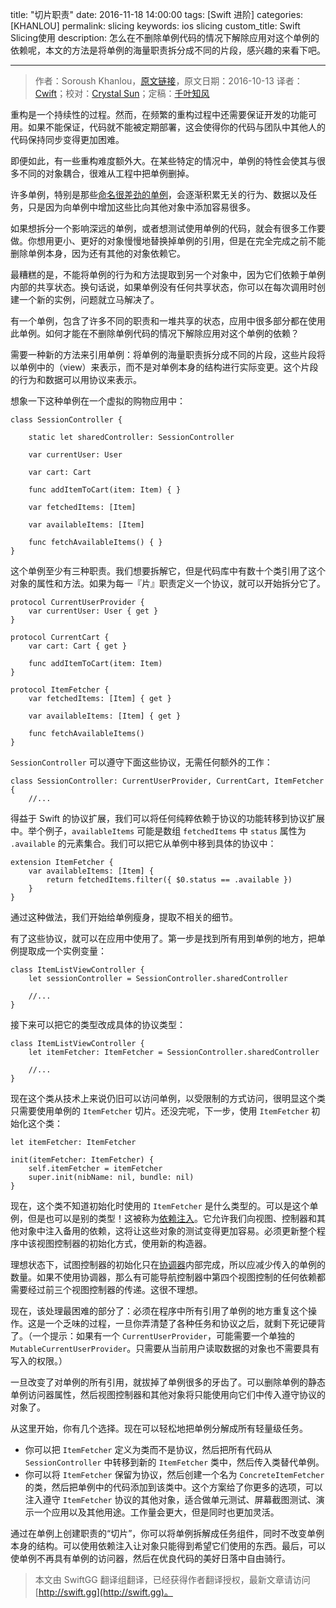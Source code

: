 title: "切片职责"
date: 2016-11-18 14:00:00
tags: [Swift 进阶]
categories: [KHANLOU]
permalink: slicing
keywords: ios slicing
custom_title: Swift Slicing使用
description: 怎么在不删除单例代码的情况下解除应用对这个单例的依赖呢，本文的方法是将单例的海量职责拆分成不同的片段，感兴趣的来看下吧。

---
> 作者：Soroush Khanlou，[原文链接](http://khanlou.com/2016/10/slicing/)，原文日期：2016-10-13
> 译者：[Cwift](http://blog.csdn.net/cg1991130)；校对：[Crystal Sun](http://www.jianshu.com/users/7a2d2cc38444/latest_articles)；定稿：[千叶知风](http://weibo.com/xiaoxxiao)
  







<!--此处开始正文-->

重构是一个持续性的过程。然而，在频繁的重构过程中还需要保证开发的功能可用。如果不能保证，代码就不能被定期部署，这会使得你的代码与团队中其他人的代码保持同步变得更加困难。

即便如此，有一些重构难度额外大。在某些特定的情况中，单例的特性会使其与很多不同的对象耦合，很难从工程中把单例删掉。

许多单例，特别是那些[命名很差劲的单例](http://khanlou.com/2014/11/a-controller-by-any-other-name/)，会逐渐积累无关的行为、数据以及任务，只是因为向单例中增加这些比向其他对象中添加容易很多。

如果想拆分一个影响深远的单例，或者想测试使用单例的代码，就会有很多工作要做。你想用更小、更好的对象慢慢地替换掉单例的引用，但是在完全完成之前不能删除单例本身，因为还有其他的对象依赖它。

最糟糕的是，不能将单例的行为和方法提取到另一个对象中，因为它们依赖于单例内部的共享状态。换句话说，如果单例没有任何共享状态，你可以在每次调用时创建一个新的实例，问题就立马解决了。

有一个单例，包含了许多不同的职责和一堆共享的状态，应用中很多部分都在使用此单例。如何才能在不删除单例代码的情况下解除应用对这个单例的依赖？

<!--more-->

需要一种新的方法来引用单例：将单例的海量职责拆分成不同的片段，这些片段将以单例中的（view）来表示，而不是对单例本身的结构进行实际变更。这个片段的行为和数据可以用协议来表示。

想象一下这种单例在一个虚拟的购物应用中：

```
class SessionController {

	static let sharedController: SessionController

	var currentUser: User
	
	var cart: Cart
	
	func addItemToCart(item: Item) { }
	
	var fetchedItems: [Item]
	
	var availableItems: [Item]
	
	func fetchAvailableItems() { }
}
```

这个单例至少有三种职责。我们想要拆解它，但是代码库中有数十个类引用了这个对象的属性和方法。如果为每一『片』职责定义一个协议，就可以开始拆分它了。

```
protocol CurrentUserProvider {
	var currentUser: User { get }
}

protocol CurrentCart {
	var cart: Cart { get }
	
	func addItemToCart(item: Item)
}

protocol ItemFetcher {
	var fetchedItems: [Item] { get }
	
	var availableItems: [Item] { get }
	
	func fetchAvailableItems()
}
```
`SessionController` 可以遵守下面这些协议，无需任何额外的工作：

```
class SessionController: CurrentUserProvider, CurrentCart, ItemFetcher {
	//...
```

得益于 Swift 的协议扩展，我们可以将任何纯粹依赖于协议的功能转移到协议扩展中。举个例子，`availableItems` 可能是数组 `fetchedItems` 中 `status` 属性为 `.available` 的元素集合。我们可以把它从单例中移到具体的协议中：

```
extension ItemFetcher {
	var availableItems: [Item] {
		return fetchedItems.filter({ $0.status == .available })
	}
}
```

通过这种做法，我们开始给单例瘦身，提取不相关的细节。

有了这些协议，就可以在应用中使用了。第一步是找到所有用到单例的地方，把单例提取成一个实例变量：

```
class ItemListViewController {
	let sessionController = SessionController.sharedController
	
	//...
}
```

接下来可以把它的类型改成具体的协议类型：

```
class ItemListViewController {
	let itemFetcher: ItemFetcher = SessionController.sharedController
	
	//...
}
```

现在这个类从技术上来说仍旧可以访问单例，以受限制的方式访问，很明显这个类只需要使用单例的 `ItemFetcher` 切片。还没完呢，下一步，使用 `ItemFetcher` 初始化这个类：

```
let itemFetcher: ItemFetcher

init(itemFetcher: ItemFetcher) {
    self.itemFetcher = itemFetcher
    super.init(nibName: nil, bundle: nil)
}
```

现在，这个类不知道初始化时使用的 `ItemFetcher` 是什么类型的。可以是这个单例，但是也可以是别的类型！这被称为[依赖注入](http://irace.me/di)。它允许我们向视图、控制器和其他对象中注入备用的依赖，这将让这些对象的测试变得更加容易。必须更新整个程序中该视图控制器的初始化方式，使用新的构造器。

理想状态下，试图控制器的初始化只在[协调器](http://khanlou.com/2015/10/coordinators-redux/)内部完成，所以应减少传入的单例的数量。如果不使用协调器，那么有可能导航控制器中第四个视图控制的任何依赖都需要经过前三个视图控制器的传递。这很不理想。

现在，该处理最困难的部分了：必须在程序中所有引用了单例的地方重复这个操作。这是一个乏味的过程，一旦你弄清楚了各种任务和协议之后，就剩下死记硬背了。（一个提示：如果有一个 `CurrentUserProvider`，可能需要一个单独的 `MutableCurrentUserProvider`。只需要从当前用户读取数据的对象也不需要具有写入的权限。）

一旦改变了对单例的所有引用，就拔掉了单例很多的牙齿了。可以删除单例的静态单例访问器属性，然后视图控制器和其他对象将只能使用向它们中传入遵守协议的对象了。

从这里开始，你有几个选择。现在可以轻松地把单例分解成所有轻量级任务。

* 你可以把 `ItemFetcher` 定义为类而不是协议，然后把所有代码从 `SessionController` 中转移到新的 `ItemFetcher` 类中，然后传入类替代单例。
* 你可以将 `ItemFetcher` 保留为协议，然后创建一个名为 `ConcreteItemFetcher` 的类，然后把单例中的代码添加到该类中。这个方案给了你更多的选项，可以注入遵守 `ItemFetcher` 协议的其他对象，适合做单元测试、屏幕截图测试、演示一个应用以及其他用途。工作量会更大，但是同时也更加灵活。

通过在单例上创建职责的“切片”，你可以将单例拆解成任务组件，同时不改变单例本身的结构。可以使用依赖注入让对象只能得到希望它们使用的东西。最后，可以使单例不再具有单例的访问器，然后在优良代码的美好日落中自由骑行。

> 本文由 SwiftGG 翻译组翻译，已经获得作者翻译授权，最新文章请访问 [http://swift.gg](http://swift.gg)。